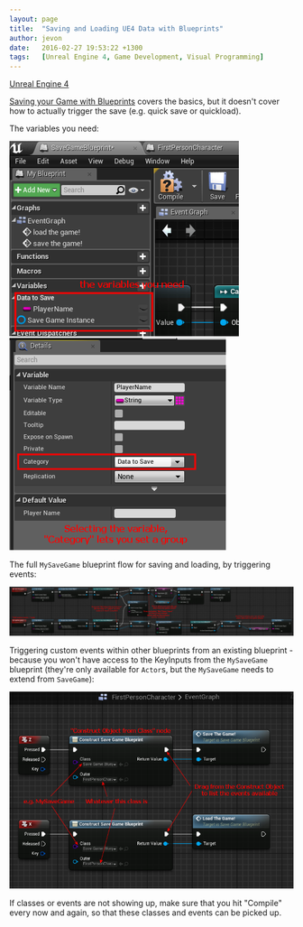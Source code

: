 ```yaml
---
layout: page
title:  "Saving and Loading UE4 Data with Blueprints"
author: jevon
date:   2016-02-27 19:53:22 +1300
tags:   [Unreal Engine 4, Game Development, Visual Programming]
---
```


[Unreal Engine 4](unreal-engine-4.md)

<a href="https://docs.unrealengine.com/latest/INT/Gameplay/SaveGame/Blueprints/index.html">Saving your Game with Blueprints</a> covers the basics, but it doesn't cover how to actually trigger the save (e.g. quick save or quickload).

The variables you need:

<img src="/img/ue4/save-load-variables.png"> <img src="/img/ue4/save-load-group.png">

The full `MySaveGame` blueprint flow for saving and loading, by triggering events:

<img src="/img/ue4/save-load-game.png">

Triggering custom events within other blueprints from an existing blueprint - because you won't have access to the KeyInputs from the `MySaveGame` blueprint (they're only available for `Actor`s, but the `MySaveGame` needs to extend from `SaveGame`):

<img src="/img/ue4/triggering-events.png">

If classes or events are not showing up, make sure that you hit "Compile" every now and again, so that these classes and events can be picked up.
